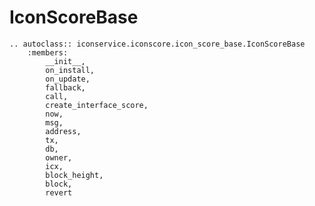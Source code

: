 IconScoreBase
==============================================

```eval_rst
.. autoclass:: iconservice.iconscore.icon_score_base.IconScoreBase
    :members: 
        __init__, 
        on_install, 
        on_update, 
        fallback, 
        call, 
        create_interface_score, 
        now, 
        msg, 
        address, 
        tx, 
        db, 
        owner, 
        icx, 
        block_height,
        block,
        revert
```
